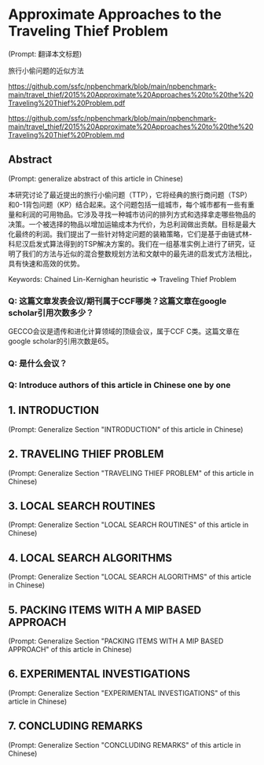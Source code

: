 # Approximate Approaches to the Traveling Thief Problem

(Prompt: 翻译本文标题)

旅行小偷问题的近似方法

https://github.com/ssfc/npbenchmark/blob/main/npbenchmark-main/travel_thief/2015%20Approximate%20Approaches%20to%20the%20Traveling%20Thief%20Problem.pdf

https://github.com/ssfc/npbenchmark/blob/main/npbenchmark-main/travel_thief/2015%20Approximate%20Approaches%20to%20the%20Traveling%20Thief%20Problem.md

## Abstract

(Prompt: generalize abstract of this article in Chinese)

本研究讨论了最近提出的旅行小偷问题（TTP），它将经典的旅行商问题（TSP）和0-1背包问题（KP）结合起来。这个问题包括一组城市，每个城市都有一些有重量和利润的可用物品。它涉及寻找一种城市访问的排列方式和选择拿走哪些物品的决策。一个被选择的物品以增加运输成本为代价，为总利润做出贡献。目标是最大化最终的利润。我们提出了一些针对特定问题的装箱策略，它们是基于由链式林-科尼汉启发式算法得到的TSP解决方案的。我们在一组基准实例上进行了研究，证明了我们的方法与近似的混合整数规划方法和文献中的最先进的启发式方法相比，具有快速和高效的优势。

Keywords: Chained Lin-Kernighan heuristic => Traveling Thief Problem

### Q: 这篇文章发表会议/期刊属于CCF哪类？这篇文章在google scholar引用次数多少？

GECCO会议是遗传和进化计算领域的顶级会议，属于CCF C类。这篇文章在google scholar的引用次数是65。

### Q: 是什么会议？

### Q: Introduce authors of this article in Chinese one by one

## 1. INTRODUCTION

(Prompt: Generalize Section "INTRODUCTION" of this article in Chinese)

## 2. TRAVELING THIEF PROBLEM

(Prompt: Generalize Section "TRAVELING THIEF PROBLEM" of this article in Chinese)

## 3. LOCAL SEARCH ROUTINES

(Prompt: Generalize Section "LOCAL SEARCH ROUTINES" of this article in Chinese)

## 4. LOCAL SEARCH ALGORITHMS

(Prompt: Generalize Section "LOCAL SEARCH ALGORITHMS" of this article in Chinese)

## 5. PACKING ITEMS WITH A MIP BASED APPROACH

(Prompt: Generalize Section "PACKING ITEMS WITH A MIP BASED APPROACH" of this article in Chinese)

## 6. EXPERIMENTAL INVESTIGATIONS

(Prompt: Generalize Section "EXPERIMENTAL INVESTIGATIONS" of this article in Chinese)

## 7. CONCLUDING REMARKS

(Prompt: Generalize Section "CONCLUDING REMARKS" of this article in Chinese)

